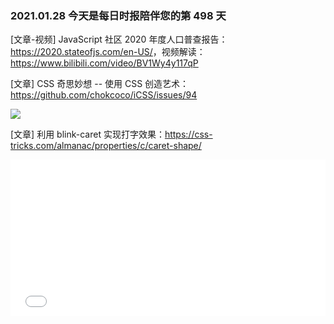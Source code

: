 ### 2021.01.28 今天是每日时报陪伴您的第 498 天

[文章-视频] JavaScript 社区 2020 年度人口普查报告：<https://2020.stateofjs.com/en-US/>，视频解读：<https://www.bilibili.com/video/BV1Wy4y117qP>

[文章] CSS 奇思妙想 -- 使用 CSS 创造艺术：<https://github.com/chokcoco/iCSS/issues/94>

![](https://user-images.githubusercontent.com/8554143/105871271-1b72b400-6034-11eb-9a97-6fd51cbf9416.png)

[文章] 利用 blink-caret 实现打字效果：<https://css-tricks.com/almanac/properties/c/caret-shape/>

<iframe height="250" src="//codepen.io/anon/embed/jrWwWM?height=250&amp;theme-id=1&amp;slug-hash=jrWwWM&amp;default-tab=result" scrolling="no" frameborder="no" allowtransparency="true" loading="lazy" style="width: 100%;">
</iframe>
